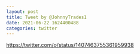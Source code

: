 ```yaml
--- 
layout: post 
title: Tweet by @JohnnyTrades1 
date: 2021-06-22 1624400488 
categories: twitter 
--- 
```

https://twitter.com/o/status/1407463755361959938